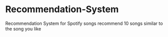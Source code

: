 # Recommendation-System
Recommendation System for Spotify songs recommend 10 songs similar to the song you like
